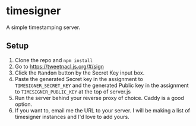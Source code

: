 # timesigner
A simple timestamping server.

## Setup
1. Clone the repo and `npm install`
2. Go to https://tweetnacl.js.org/#/sign
3. Click the <kbd>Random</kbd> button by the Secret Key input box.
4. Paste the generated Secret key in the assignment to `TIMESIGNER_SECRET_KEY` and the generated Public key in the assignment to `TIMESIGNER_PUBLIC_KEY` at the top of server.js
5. Run the server behind your reverse proxy of choice. Caddy is a good option.
6. If you want to, email me the URL to your server. I will be making a list of timesigner instances and I'd love to add yours.
